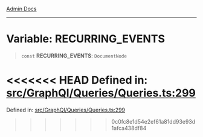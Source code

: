 [Admin Docs](/)

***

# Variable: RECURRING\_EVENTS

> `const` **RECURRING\_EVENTS**: `DocumentNode`

<<<<<<< HEAD
Defined in: [src/GraphQl/Queries/Queries.ts:299](https://github.com/abhassen44/talawa-admin/blob/285f7384c3d26b5028a286d84f89b85120d130a2/src/GraphQl/Queries/Queries.ts#L299)
=======
Defined in: [src/GraphQl/Queries/Queries.ts:299](https://github.com/PalisadoesFoundation/talawa-admin/blob/main/src/GraphQl/Queries/Queries.ts#L299)
>>>>>>> 0c0fc8e1d54e2ef61a81dd93e93d1afca438df84
